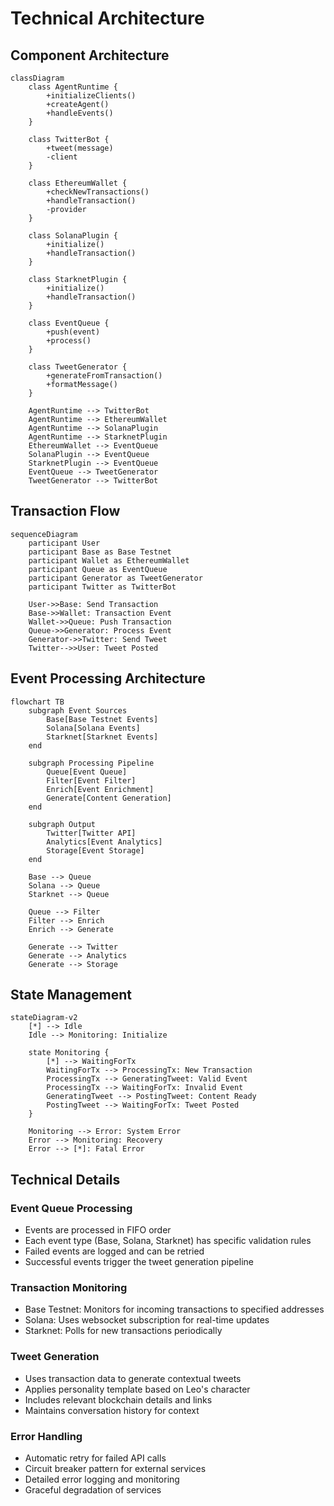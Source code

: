 # Technical Architecture

## Component Architecture

<FullscreenDiagram>

```mermaid
classDiagram
    class AgentRuntime {
        +initializeClients()
        +createAgent()
        +handleEvents()
    }
    
    class TwitterBot {
        +tweet(message)
        -client
    }
    
    class EthereumWallet {
        +checkNewTransactions()
        +handleTransaction()
        -provider
    }
    
    class SolanaPlugin {
        +initialize()
        +handleTransaction()
    }
    
    class StarknetPlugin {
        +initialize()
        +handleTransaction()
    }

    class EventQueue {
        +push(event)
        +process()
    }

    class TweetGenerator {
        +generateFromTransaction()
        +formatMessage()
    }

    AgentRuntime --> TwitterBot
    AgentRuntime --> EthereumWallet
    AgentRuntime --> SolanaPlugin
    AgentRuntime --> StarknetPlugin
    EthereumWallet --> EventQueue
    SolanaPlugin --> EventQueue
    StarknetPlugin --> EventQueue
    EventQueue --> TweetGenerator
    TweetGenerator --> TwitterBot
```
</FullscreenDiagram>

## Transaction Flow

<FullscreenDiagram>

```mermaid
sequenceDiagram
    participant User
    participant Base as Base Testnet
    participant Wallet as EthereumWallet
    participant Queue as EventQueue
    participant Generator as TweetGenerator
    participant Twitter as TwitterBot

    User->>Base: Send Transaction
    Base->>Wallet: Transaction Event
    Wallet->>Queue: Push Transaction
    Queue->>Generator: Process Event
    Generator->>Twitter: Send Tweet
    Twitter-->>User: Tweet Posted
```
</FullscreenDiagram>

## Event Processing Architecture

<FullscreenDiagram>

```mermaid
flowchart TB
    subgraph Event Sources
        Base[Base Testnet Events]
        Solana[Solana Events]
        Starknet[Starknet Events]
    end

    subgraph Processing Pipeline
        Queue[Event Queue]
        Filter[Event Filter]
        Enrich[Event Enrichment]
        Generate[Content Generation]
    end

    subgraph Output
        Twitter[Twitter API]
        Analytics[Event Analytics]
        Storage[Event Storage]
    end

    Base --> Queue
    Solana --> Queue
    Starknet --> Queue
    
    Queue --> Filter
    Filter --> Enrich
    Enrich --> Generate
    
    Generate --> Twitter
    Generate --> Analytics
    Generate --> Storage
```
</FullscreenDiagram>

## State Management

<FullscreenDiagram>

```mermaid
stateDiagram-v2
    [*] --> Idle
    Idle --> Monitoring: Initialize
    
    state Monitoring {
        [*] --> WaitingForTx
        WaitingForTx --> ProcessingTx: New Transaction
        ProcessingTx --> GeneratingTweet: Valid Event
        ProcessingTx --> WaitingForTx: Invalid Event
        GeneratingTweet --> PostingTweet: Content Ready
        PostingTweet --> WaitingForTx: Tweet Posted
    }
    
    Monitoring --> Error: System Error
    Error --> Monitoring: Recovery
    Error --> [*]: Fatal Error
```
</FullscreenDiagram>

## Technical Details

### Event Queue Processing
- Events are processed in FIFO order
- Each event type (Base, Solana, Starknet) has specific validation rules
- Failed events are logged and can be retried
- Successful events trigger the tweet generation pipeline

### Transaction Monitoring
- Base Testnet: Monitors for incoming transactions to specified addresses
- Solana: Uses websocket subscription for real-time updates
- Starknet: Polls for new transactions periodically

### Tweet Generation
- Uses transaction data to generate contextual tweets
- Applies personality template based on Leo's character
- Includes relevant blockchain details and links
- Maintains conversation history for context

### Error Handling
- Automatic retry for failed API calls
- Circuit breaker pattern for external services
- Detailed error logging and monitoring
- Graceful degradation of services
